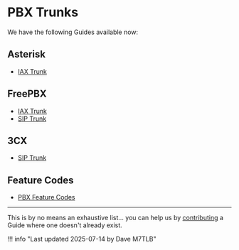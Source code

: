 # PBX Trunks

We have the following Guides available now:

## Asterisk

* [IAX Trunk](./asterisk/configure-iax-trunk.md)

## FreePBX

* [IAX Trunk](./freepbx/configure-iax-trunk.md)
* [SIP Trunk](./freepbx/configure-sip-trunk.md)

## 3CX

* [SIP Trunk](./3cx/configure-3cx-trunk.md)

## Feature Codes

* [PBX Feature Codes](../features/pbx-feature-codes.md)

---

This is by no means an exhaustive list... you can help us by [contributing](../../wiki/contributing.md) a Guide where one doesn't already exist.

!!! info "Last updated 2025-07-14 by Dave M7TLB"
